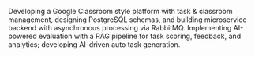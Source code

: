Developing a Google Classroom style platform with task & classroom management, designing PostgreSQL schemas, and building microservice backend with asynchronous processing via RabbitMQ.
Implementing AI-powered evaluation with a RAG pipeline for task scoring, feedback, and analytics; developing AI-driven auto task generation.